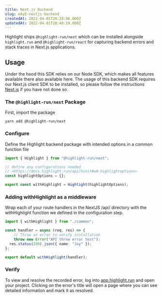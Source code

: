 ```yaml
---
title: Next.js Backend
slug: eAyE-nextjs-backend
createdAt: 2022-04-01T20:28:06.000Z
updatedAt: 2022-04-01T20:40:19.000Z
---
```


Highlight ships `@highlight-run/next` which can be installed alongside `highlight.run` and `@highlight-run/react` for capturing backend errors and stack traces in Next.js applications.

## Usage

Under the hood this SDK relies on our Node SDK, which makes all features available there also available here. The usage of this backend SDK requires our Next.js client SDK to be installed, so please follow the instructions [Next.js](docId\:d3G0HZZ8r1u28kGfwC442)  if you have not done so.

### The `@highlight-run/next` Package

First, import the package

```shell
yarn add @highlight-run/next

```

### Configure

Define the Highlight backend package with intended options in a common function file

```typescript
import { Highlight } from "@highlight-run/next";

// define any configurations needed
// <https://docs.highlight.run/api/hinit#w0-highlightoptions>
const highlightOptions = {};

export const withHighlight = Highlight(highlightOptions);

```

### Adding withHighlight as a middleware

Wrap each of your route handlers in the NextJS /api/ directory with the withHighlight function we defined in the configuration step.

```typescript
import { withHighlight } from "./common";

const handler = async (req, res) => {
	// Throw an error to verify installation
	throw new Error("API throw error test");
  res.status(200).json({ name: "Jay" });
};

export default withHighlight(handler);

```

### Verify

To view and resolve the recorded error, log into [app.highlight.run](http://app.highlight.run/) and open your project. Clicking on the error's title will open a page where you can see detailed information and mark it as resolved.
